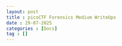 ```yaml
---
layout: post
title : picoCTF Forensics Medium WriteUps
date : 29-07-2025
categories : [Docs]
tag : []
---
```

